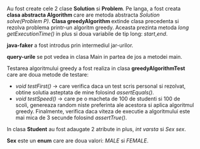 <html>
  <head>
  </head>
  <body>
    <p>Au fost create cele 2 clase <strong>Solution</strong> si <strong>Problem</strong>. Pe langa, a fost creata <strong> clasa abstracta Algorithm </strong> care are metoda abstracta <em>Solution solve(Problem P)</em>. <strong> Clasa greedyAlgorithm </strong> extinde clasa precedenta si rezolva problema printr-un algoritm greedy. Aceasta prezinta metoda <em>long getExecutionTime()</em> in plus si doua variabile de tip long: <em>start</em>,<em>end</em>.</p> 
    <p><strong>java-faker</strong> a fost introdus prin intermediul jar-urilor. </p>
    <p><strong>query-urile</strong> se pot vedea in clasa Main in partea de jos a metodei main.</p>
    <p>Testarea algoritmului greedy a fost realiza in clasa <strong>greedyAlgorithmTest</strong> care are doua metode de testare:
      <ul>
        <li><em>void testFirst()</em> -> care verifica daca un test scris personal si rezolvat, obtine solutia asteptata de mine folosind <em>assertEquals()</em>.</li>
        <li><em>void testSpeed()</em> -> care pe o macheta de 100 de studenti si 100 de scoli, genereaza random niste preferinta ale acestora si aplica algoritmul greedy. Finalmente, verifica daca viteza de executie a algoritmului este mai mica de 3 secunde folosind <em>assertTrue()</em>.</li>
      </ul>  
    </p>
    <p>
      In clasa <strong>Student</strong> au fost adaugate 2 atribute in plus, <em>int varsta</em> si <em>Sex sex</em>.
    </p>
    <p>
      <strong>Sex</strong> este un <strong>enum</strong> care are doua valori: <em>MALE</em> si <em>FEMALE</em>.
    </p>
  </body>
</html>

